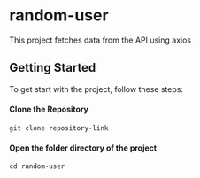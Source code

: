 # random-user

<p>This project fetches data from the API using axios</p>

<h2>Getting Started</h2>
<p>To get start with the project, follow these steps:<p>
  
<h4>Clone the Repository</h4>
<code>git clone repository-link</code>

<h4>Open the folder directory of the project</h4>
  <code>cd random-user</code>
  

